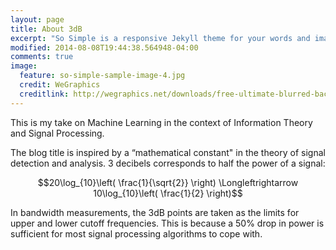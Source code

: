 ```yaml
---
layout: page
title: About 3dB
excerpt: "So Simple is a responsive Jekyll theme for your words and images."
modified: 2014-08-08T19:44:38.564948-04:00
comments: true
image:
  feature: so-simple-sample-image-4.jpg
  credit: WeGraphics
  creditlink: http://wegraphics.net/downloads/free-ultimate-blurred-background-pack/
---
```


This is my take on Machine Learning in the context of Information Theory and Signal Processing.  

The blog title is inspired by a “mathematical constant" in the theory of signal detection and analysis.  3 decibels corresponds to half the power of a signal:

$$20\log_{10}\left( \frac{1}{\sqrt{2}} \right) \Longleftrightarrow 10\log_{10}\left( \frac{1}{2} \right)$$

In bandwidth measurements, the 3dB points are taken as the limits for upper and lower cutoff frequencies.  This is because a 50% drop in power is sufficient for most signal processing algorithms to cope with.

[^1]: Example: *domain.com/category-name/post-title*